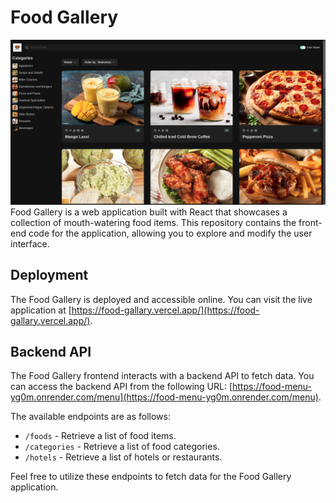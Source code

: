 # Food Gallery

![Food Gallery](public/food-gallary.png)
Food Gallery is a web application built with React that showcases a collection of mouth-watering food items. This repository contains the front-end code for the application, allowing you to explore and modify the user interface.

## Deployment

The Food Gallery is deployed and accessible online. You can visit the live application at [https://food-gallary.vercel.app/](https://food-gallary.vercel.app/).

## Backend API

The Food Gallery frontend interacts with a backend API to fetch data. You can access the backend API from the following URL: [https://food-menu-yg0m.onrender.com/menu](https://food-menu-yg0m.onrender.com/menu).

The available endpoints are as follows:

- `/foods` - Retrieve a list of food items.
- `/categories` - Retrieve a list of food categories.
- `/hotels` - Retrieve a list of hotels or restaurants.

Feel free to utilize these endpoints to fetch data for the Food Gallery application.
